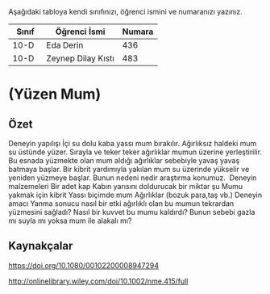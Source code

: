 

Aşağıdaki tabloya kendi sınıfınızı, öğrenci ismini ve numaranızı yazınız. 

Sınıf | Öğrenci İsmi  | Numara
-------|----------------|--------
10-D   | Eda Derin | 436
10-D   | Zeynep Dilay Kıstı |483

#  (Yüzen Mum)
## Özet
Deneyin yapılışı
İçi su dolu kaba yassı mum bırakılır. Ağırlıksız haldeki mum su üstünde yüzer. Sırayla ve teker teker ağırlıklar mumun üzerine yerleştirilir. Bu esnada yüzmekte olan mum aldığı ağırlıklar sebebiyle yavaş yavaş batmaya başlar. Bir kibrit yardımıyla yakılan mum su üzerinde yükselir ve yeniden yüzmeye başlar. Bunun nedeni nedir araştırma konumuz. 
Deneyin malzemeleri
Bir adet kap
Kabın yarısını doldurucak bir miktar şu
Mumu yakmak için kibrit 
Yassı biçimde mum
Ağırlıklar (bozuk para,taş vb.)
Deneyin amacı
Yanma sonucu nasıl bir etki ağırlıklı olan bu mumun tekrardan yüzmesini sağladı?
Nasıl bir kuvvet bu mumu kaldırdı?
Bunun sebebi gazla mı suyla mı yoksa mum ile alakalı mı?
## Kaynakçalar  
https://doi.org/10.1080/00102200008947294

http://onlinelibrary.wiley.com/doi/10.1002/nme.415/full
